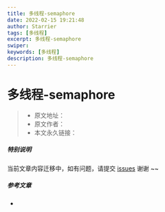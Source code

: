 ```yaml
---
title: 多线程-semaphore
date: 2022-02-15 19:21:48
author: Starrier
tags: [多线程]
excerpt: 多线程-semaphore
swiper:
keywords: [多线程]
description: 多线程-semaphore
---
```


# 多线程-semaphore

> * 原文地址：[]()
> * 原文作者：[]()
> * 本文永久链接：[]()

##### **特别说明**

当前文章内容迁移中，如有问题，请提交 [issues](https://github.com/Starrier/starrier.github.io/issues) 谢谢 ~~

##### 参考文章

- []()
